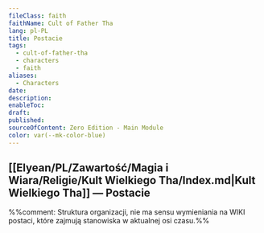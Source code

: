 ```yaml
---
fileClass: faith
faithName: Cult of Father Tha
lang: pl-PL
title: Postacie
tags:
  - cult-of-father-tha
  - characters
  - faith
aliases:
  - Characters
date: 
description: 
enableToc: 
draft: 
published: 
sourceOfContent: Zero Edition - Main Module
color: var(--mk-color-blue)
---
```

## [[Elyean/PL/Zawartość/Magia i Wiara/Religie/Kult Wielkiego Tha/Index.md|Kult Wielkiego Tha]] — Postacie

%%comment: Struktura organizacji, nie ma sensu wymieniania na WIKI postaci, które zajmują stanowiska w aktualnej osi czasu.%%

